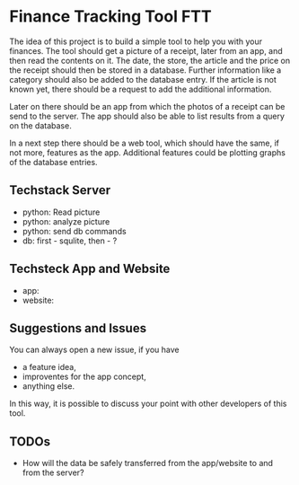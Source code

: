 # Finance Tracking Tool FTT

The idea of this project is to build a simple tool to help you with your finances.
The tool should get a picture of a receipt, later from an app, and then read the contents on it. 
The date, the store, the article and the price on the receipt should then be stored in a database. 
Further information like a category should also be added to the database entry.
If the article is not known yet, there should be a request to add the additional information. 

Later on there should be an app from which the photos of a receipt can be send to the server. 
The app should also be able to list results from a query on the database.

In a next step there should be a web tool, which should have the same, if not more, features as the app.
Additional features could be plotting graphs of the database entries.

## Techstack Server

* python: Read picture
* python: analyze picture
* python: send db commands
* db: first - squlite, then - ?

## Techsteck App and Website

* app:
* website:

## Suggestions and Issues

You can always open a new issue, if you have
* a feature idea,
* improventes for the app concept,
* anything else. 

In this way, it is possible to discuss your point with other developers of this tool.

## TODOs

* How will the data be safely transferred from the app/website to and from the server?
